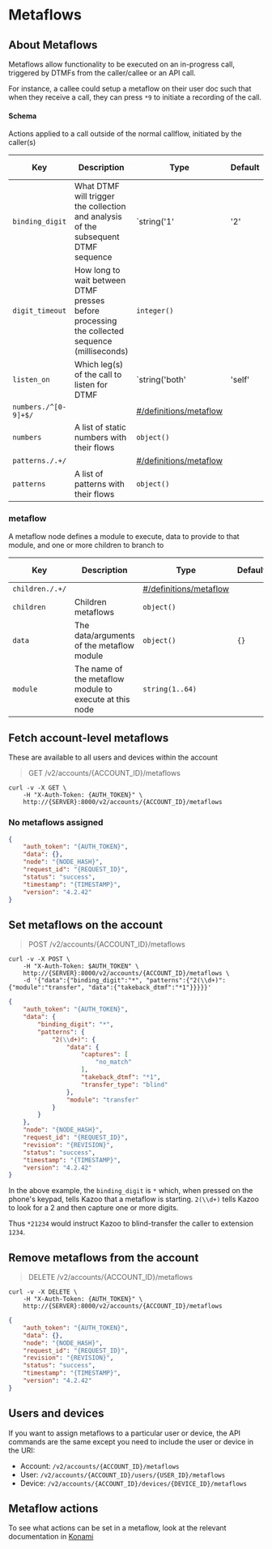 # Metaflows

## About Metaflows

Metaflows allow functionality to be executed on an in-progress call, triggered by DTMFs from the caller/callee or an API call.

For instance, a callee could setup a metaflow on their user doc such that when they receive a call, they can press `*9` to initiate a recording of the call.

#### Schema

Actions applied to a call outside of the normal callflow, initiated by the caller(s)



Key | Description | Type | Default | Required | Support Level
--- | ----------- | ---- | ------- | -------- | -------------
`binding_digit` | What DTMF will trigger the collection and analysis of the subsequent DTMF sequence | `string('1' | '2' | '3' | '4' | '5' | '6' | '7' | '8' | '9' | '0' | '*' | '#')` | `*` | `false` |  
`digit_timeout` | How long to wait between DTMF presses before processing the collected sequence (milliseconds) | `integer()` |   | `false` |  
`listen_on` | Which leg(s) of the call to listen for DTMF | `string('both' | 'self' | 'peer')` |   | `false` |  
`numbers./^[0-9]+$/` |   | [#/definitions/metaflow](#metaflow) |   | `false` |  
`numbers` | A list of static numbers with their flows | `object()` |   | `false` |  
`patterns./.+/` |   | [#/definitions/metaflow](#metaflow) |   | `false` |  
`patterns` | A list of patterns with their flows | `object()` |   | `false` |  

### metaflow

A metaflow node defines a module to execute, data to provide to that module, and one or more children to branch to


Key | Description | Type | Default | Required | Support Level
--- | ----------- | ---- | ------- | -------- | -------------
`children./.+/` |   | [#/definitions/metaflow](#metaflow) |   | `false` |  
`children` | Children metaflows | `object()` |   | `false` |  
`data` | The data/arguments of the metaflow module | `object()` | `{}` | `false` |  
`module` | The name of the metaflow module to execute at this node | `string(1..64)` |   | `true` |  



## Fetch account-level metaflows

These are available to all users and devices within the account

> GET /v2/accounts/{ACCOUNT_ID}/metaflows

```shell
curl -v -X GET \
    -H "X-Auth-Token: {AUTH_TOKEN}" \
    http://{SERVER}:8000/v2/accounts/{ACCOUNT_ID}/metaflows
```

### No metaflows assigned

```json
{
    "auth_token": "{AUTH_TOKEN}",
    "data": {},
    "node": "{NODE_HASH}",
    "request_id": "{REQUEST_ID}",
    "status": "success",
    "timestamp": "{TIMESTAMP}",
    "version": "4.2.42"
}
```

## Set metaflows on the account

> POST /v2/accounts/{ACCOUNT_ID}/metaflows

```shell
curl -v -X POST \
    -H "X-Auth-Token: $AUTH_TOKEN" \
    http://{SERVER}:8000/v2/accounts/{ACCOUNT_ID}/metaflows \
    -d '{"data":{"binding_digit":"*", "patterns":{"2(\\d+)":{"module":"transfer", "data":{"takeback_dtmf":"*1"}}}}}'
```
```json
{
    "auth_token": "{AUTH_TOKEN}",
    "data": {
        "binding_digit": "*",
        "patterns": {
            "2(\\d+)": {
                "data": {
                    "captures": [
                        "no_match"
                    ],
                    "takeback_dtmf": "*1",
                    "transfer_type": "blind"
                },
                "module": "transfer"
            }
        }
    },
    "node": "{NODE_HASH}",
    "request_id": "{REQUEST_ID}",
    "revision": "{REVISION}",
    "status": "success",
    "timestamp": "{TIMESTAMP}",
    "version": "4.2.42"
}
```

In the above example, the `binding_digit` is `*` which, when pressed on the phone's keypad, tells Kazoo that a metaflow is starting. `2(\\d+)` tells Kazoo to look for a 2 and then capture one or more digits.

Thus `*21234` would instruct Kazoo to blind-transfer the caller to extension `1234`.

## Remove metaflows from the account

> DELETE /v2/accounts/{ACCOUNT_ID}/metaflows

```shell
curl -v -X DELETE \
    -H "X-Auth-Token: {AUTH_TOKEN}" \
    http://{SERVER}:8000/v2/accounts/{ACCOUNT_ID}/metaflows
```
```json
{
    "auth_token": "{AUTH_TOKEN}",
    "data": {},
    "node": "{NODE_HASH}",
    "request_id": "{REQUEST_ID}",
    "revision": "{REVISION}",
    "status": "success",
    "timestamp": "{TIMESTAMP}",
    "version": "4.2.42"
}
```

## Users and devices

If you want to assign metaflows to a particular user or device, the API commands are the same except you need to include the user or device in the URI:

- Account: `/v2/accounts/{ACCOUNT_ID}/metaflows`
- User: `/v2/accounts/{ACCOUNT_ID}/users/{USER_ID}/metaflows`
- Device: `/v2/accounts/{ACCOUNT_ID}/devices/{DEVICE_ID}/metaflows`

## Metaflow actions

To see what actions can be set in a metaflow, look at the relevant documentation in [Konami](/applications/konami/doc/README.md)
